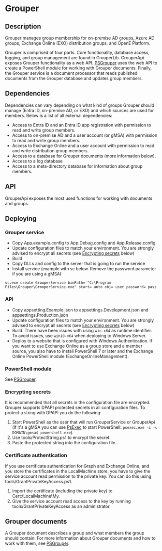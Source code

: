 # Grouper

## Description

Grouper manages group membership for on-premise AD groups, Azure AD groups, Exchange Online (EXO) distribution groups, and OpenE Platform.

Grouper is comprised of four parts. Core functionality, database access, logging, and group management are found in GrouperLib.
GrouperApi exposes Grouper functionality as a web API. [PSGrouper](https://github.com/Kungsbacka/PSGrouper) uses the web API to
create a PowerShell module for working with Grouper documents. Finally, the Grouper service is a document processor that reads
published documents from the Grouper database and updates group members.

## Dependencies

Dependencies can vary depending on what kind of groups Grouper should manage (Entra ID, on-premise AD, or EXO) and which sources
are used for members. Below is a list of all external dependencies:

* Access to Entra ID and an Entra ID app registration with permission to read and write group members.
* Access to on-premise AD and a user account (or gMSA) with permission to read and write group members.
* Access to Exchange Online and a user account with permission to read and write distribution group members.
* Access to a database for Grouper documents (more information below).
* Access to a log database
* Access to a meta-directory database for information about group members.

## API

GrouperApi exposes the most used functions for working with documents and groups.

## Deploying

### Grouper service

* Copy App.example.config to App.Debug.config and App.Release.config
* Update configuration files to match your environment. You are strongly advised to encrypt all
secrets (see [Encrypting secrets](#encrypting-secrets) below)
* Build
* Copy DLLs and config to the server that is going to run the service
* Install service (example with sc below. Remove the password parameter if you are using a gMSA)

```batch
sc.exe create GrouperService binPath= "C:\Program Files\Grouper\GrouperService.exe" start= auto obj= user password= pass
```

### API

* Copy appsetting.Example.json to appsettings.Development.json and appsettings.Production.json
* Update configuration files to match your environment. You are strongly advised to encrypt all
secrets (see [Encrypting secrets](#encrypting-secrets) below)
* Build. There have been issues with using `win-x64` as runtime identifier. To avoid issues, use `win10-x64` when deploying to Windows Server.
* Deploy to a website that is configured with Windows Authentication. If you want to use Exchange Online
as a group store and a member source, you also have to install PowerShell 7 or later and the Exchange Online
PowerShell module (ExchangeOnlineManagement).

### PowerShell module

See [PSGrouper](https://github.com/Kungsbacka/PSGrouper).

### Encrypting secrets

It is recommended that all secrets in the configuration file are encrypted. Grouper supports
DPAPI protected secrets in all configuration files. To protect a string with DPAPI you do the
following:

1. Start PowerShell as the user that will run GrouperService or GrouperApi (if it's a gMSA you can use
[PsExec](https://docs.microsoft.com/en-us/sysinternals/downloads/psexec) to
start PowerShell: `psexec.exe -i -u DOMAIN\gmsa$ powershell.exe`).
2. Use tools/ProtectString.ps1 to encrypt the secret.
3. Paste the protected string into the configuration file.

### Certificate authentication

If you use certificate authentication for Graph and Exchange Online, and you store the certificates
in the LocalMachine store, you have to give the service account read permission to the private key.
You can do this using tools/GrantPrivateKeyAccess.ps1.

1. Import the certificate (including the private key) to Cert:\LocalMachine\My.
2. Give the service account read access to the key by running tools/GrantPrivateKeyAccess as an administrator.

## Grouper documents

A Grouper document describes a group and what members the group should contain.
For more information about Grouper documents and how to work with them, see
[PSGrouper](https://github.com/Kungsbacka/PSGrouper).

